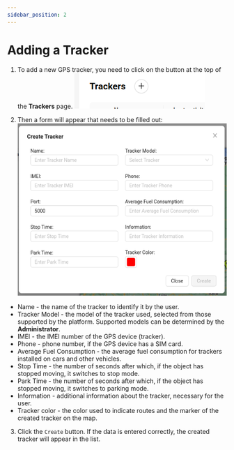 ```yaml
---
sidebar_position: 2
---
```


# Adding a Tracker
1. To add a new GPS tracker, you need to click on the button at the top of the **Trackers** page.
![](./imgs/tracker-add-button-en.png)

2. Then a form will appear that needs to be filled out:
![](./imgs/add-tracker-modal-en.png)

- Name - the name of the tracker to identify it by the user.
- Tracker Model - the model of the tracker used, selected from those supported by the platform. Supported models can be determined by the **Administrator**.
- IMEI - the IMEI number of the GPS device (tracker).
- Phone - phone number, if the GPS device has a SIM card.
- Average Fuel Consumption - the average fuel consumption for trackers installed on cars and other vehicles.
- Stop Time - the number of seconds after which, if the object has stopped moving, it switches to stop mode.
- Park Time - the number of seconds after which, if the object has stopped moving, it switches to parking mode.
- Information - additional information about the tracker, necessary for the user.
- Tracker color - the color used to indicate routes and the marker of the created tracker on the map.

3. Click the `Create` button. If the data is entered correctly, the created tracker will appear in the list.
